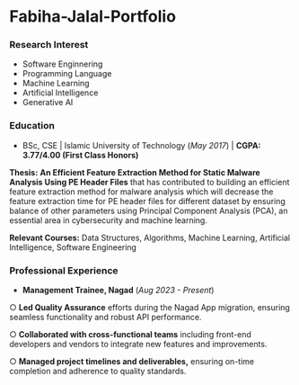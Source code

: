 # Fabiha-Jalal-Portfolio

### Research Interest
- Software Enginnering
- Programming Language
- Machine Learning
- Artificial Intelligence
- Generative AI
### Education
- BSc, CSE | Islamic University of Technology (_May 2017_) |  **CGPA: 3.77/4.00 (First Class Honors)**

**Thesis:** **An Efficient Feature Extraction Method for Static Malware Analysis Using PE Header Files** that has contributed to building an efficient feature extraction method for malware analysis which will decrease the feature extraction time for PE header files for different dataset by ensuring balance of other parameters using Principal Component Analysis (PCA), an essential area in cybersecurity and machine learning.

**Relevant Courses:** Data Structures, Algorithms, Machine Learning, Artificial Intelligence, Software Engineering

### Professional Experience
- **Management Trainee, Nagad** (_Aug 2023 - Present_)
  
○  **Led Quality Assurance** efforts during the Nagad App migration, ensuring seamless functionality and robust
API performance.

○ **Collaborated with cross-functional teams** including front-end developers and vendors to integrate new
features and improvements.

○ **Managed project timelines and deliverables,** ensuring on-time completion and adherence to quality standards.



